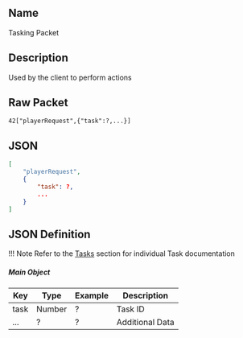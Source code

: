 ## Name

Tasking Packet

## Description

Used by the client to perform actions


## Raw Packet

`42["playerRequest",{"task":?,...}]`

## JSON

``` json
[
    "playerRequest",
    {
        "task": ?,
        ...
    }
]
```

## JSON Definition

!!! Note
    Refer to the [Tasks](/client/playerRequest/tasks/index.md) section for individual Task documentation
##### Main Object
| Key  | Type   | Example | Description     |
|------|--------|---------|-----------------|
| task | Number | ?       | Task ID         |
| ...  | ?      | ?       | Additional Data |